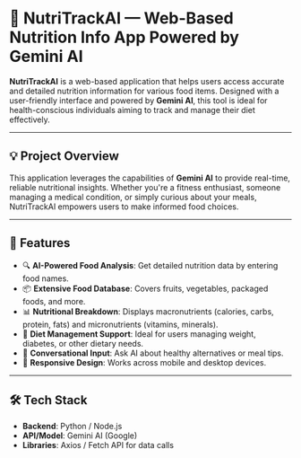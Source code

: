 # 🍎 NutriTrackAI — Web-Based Nutrition Info App Powered by Gemini AI

**NutriTrackAI** is a web-based application that helps users access accurate and detailed nutrition information for various food items. Designed with a user-friendly interface and powered by **Gemini AI**, this tool is ideal for health-conscious individuals aiming to track and manage their diet effectively.

---

## 💡 Project Overview

This application leverages the capabilities of **Gemini AI** to provide real-time, reliable nutritional insights. Whether you're a fitness enthusiast, someone managing a medical condition, or simply curious about your meals, NutriTrackAI empowers users to make informed food choices.

---

## 🧠 Features

- 🔍 **AI-Powered Food Analysis**: Get detailed nutrition data by entering food names.
- 📦 **Extensive Food Database**: Covers fruits, vegetables, packaged foods, and more.
- 📊 **Nutritional Breakdown**: Displays macronutrients (calories, carbs, protein, fats) and micronutrients (vitamins, minerals).
- 🧾 **Diet Management Support**: Ideal for users managing weight, diabetes, or other dietary needs.
- 💬 **Conversational Input**: Ask AI about healthy alternatives or meal tips.
- 📱 **Responsive Design**: Works across mobile and desktop devices.

---

## 🛠️ Tech Stack

- **Backend**: Python / Node.js 
- **API/Model**: Gemini AI (Google)
- **Libraries**: Axios / Fetch API for data calls


